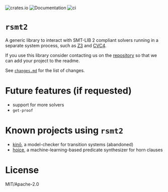 ![crates.io](https://img.shields.io/crates/v/hashconsing.svg)
![Documentation](https://docs.rs/hashconsing/badge.svg)
![ci](https://github.com/AdrienChampion/hashconsing/workflows/ci/badge.svg)

# `rsmt2`

A generic library to interact with SMT-LIB 2 compliant solvers running in a separate system process,
such as [Z3][z3] and [CVC4][cvc4].


If you use this library consider contacting us on the [repository](https://github.com/kino-mc/rsmt2)
so that we can add your project to the readme.

See [`changes.md`](https://github.com/kino-mc/rsmt2/blob/master/README.md) for the list of changes.


# Future features (if requested)

- support for more solvers
- `get-proof`


# Known projects using `rsmt2`

- [kinō][kino], a model-checker for transition systems (abandoned)
- [hoice][hoice], a machine-learning-based predicate synthesizer for horn clauses

# License

MIT/Apache-2.0

[kino]: https://github.com/kino-mc/kino (kino on github)
[hoice]: https://github.com/hopv/hoice (hoice on github)
[z3]: https://github.com/Z3Prover/z3 (z3 on github)
[cvc4]: https://github.com/CVC4/CVC4 (cvc4 on github)